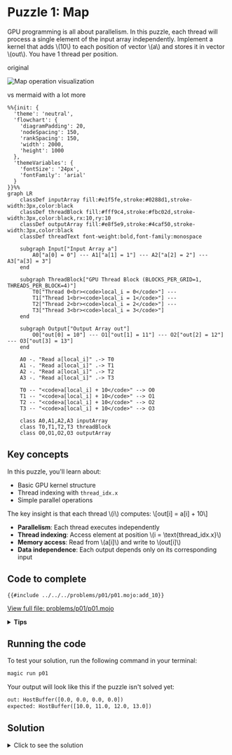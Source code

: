 # Puzzle 1: Map

GPU programming is all about parallelism. In this puzzle, each thread will process a single element of the input array independently.
Implement a kernel that adds \\(10\\) to each position of vector \\(a\\) and stores it in vector \\(out\\). You have 1 thread per position.

original

![Map operation visualization](https://raw.githubusercontent.com/srush/GPU-Puzzles/main/GPU_puzzlers_files/GPU_puzzlers_14_1.svg)


vs mermaid with a lot more

```mermaid
%%{init: {
  'theme': 'neutral',
  'flowchart': {
    'diagramPadding': 20,
    'nodeSpacing': 150,
    'rankSpacing': 150,
    'width': 2000,
    'height': 1000
  },
  'themeVariables': {
    'fontSize': '24px',
    'fontFamily': 'arial'
  }
}}%%
graph LR
    classDef inputArray fill:#e1f5fe,stroke:#0288d1,stroke-width:3px,color:black
    classDef threadBlock fill:#fff9c4,stroke:#fbc02d,stroke-width:3px,color:black,rx:10,ry:10
    classDef outputArray fill:#e8f5e9,stroke:#4caf50,stroke-width:3px,color:black
    classDef threadText font-weight:bold,font-family:monospace

    subgraph Input["Input Array a"]
        A0["a[0] = 0"] --- A1["a[1] = 1"] --- A2["a[2] = 2"] --- A3["a[3] = 3"]
    end

    subgraph ThreadBlock["GPU Thread Block (BLOCKS_PER_GRID=1, THREADS_PER_BLOCK=4)"]
        T0["Thread 0<br><code>local_i = 0</code>"] ---
        T1["Thread 1<br><code>local_i = 1</code>"] ---
        T2["Thread 2<br><code>local_i = 2</code>"] ---
        T3["Thread 3<br><code>local_i = 3</code>"]
    end

    subgraph Output["Output Array out"]
        O0["out[0] = 10"] --- O1["out[1] = 11"] --- O2["out[2] = 12"] --- O3["out[3] = 13"]
    end

    A0 -. "Read a[local_i]" .-> T0
    A1 -. "Read a[local_i]" .-> T1
    A2 -. "Read a[local_i]" .-> T2
    A3 -. "Read a[local_i]" .-> T3

    T0 -- "<code>a[local_i] + 10</code>" --> O0
    T1 -- "<code>a[local_i] + 10</code>" --> O1
    T2 -- "<code>a[local_i] + 10</code>" --> O2
    T3 -- "<code>a[local_i] + 10</code>" --> O3

    class A0,A1,A2,A3 inputArray
    class T0,T1,T2,T3 threadBlock
    class O0,O1,O2,O3 outputArray
```

## Key concepts

In this puzzle, you'll learn about:
- Basic GPU kernel structure
- Thread indexing with `thread_idx.x`
- Simple parallel operations

The key insight is that each thread \\(i\\) computes: \\[out[i] = a[i] + 10\\]

- **Parallelism**: Each thread executes independently
- **Thread indexing**: Access element at position \\(i = \\text{thread\_idx.x}\\)
- **Memory access**: Read from \\(a[i]\\) and write to \\(out[i]\\)
- **Data independence**: Each output depends only on its corresponding input

## Code to complete

```mojo
{{#include ../../../problems/p01/p01.mojo:add_10}}
```
<a href="{{#include ../_includes/repo_url.md}}/blob/main/problems/p01/p01.mojo" class="filename">View full file: problems/p01/p01.mojo</a>

<details>
<summary><strong>Tips</strong></summary>

<div class="solution-tips">

1. Store `thread_idx.x` in `local_i`
2. Add 10 to `a[local_i]`
3. Store result in `out[local_i]`
</div>
</details>

## Running the code

To test your solution, run the following command in your terminal:

```bash
magic run p01
```

Your output will look like this if the puzzle isn't solved yet:
```txt
out: HostBuffer([0.0, 0.0, 0.0, 0.0])
expected: HostBuffer([10.0, 11.0, 12.0, 13.0])
```

## Solution

<details>
<summary>Click to see the solution</summary>

```mojo
{{#include ../../../solutions/p01/p01.mojo:add_10_solution}}
```

<div class="solution-explanation">

This solution:
- Gets thread index with `local_i = thread_idx.x`
- Adds 10 to input value: `out[local_i] = a[local_i] + 10.0`
</div>
</details>



